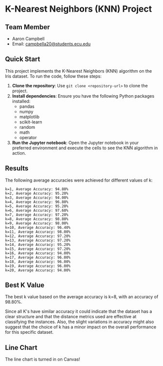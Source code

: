 
# K-Nearest Neighbors (KNN) Project

## Team Member
- Aaron Campbell
- Email: campbella20@students.ecu.edu

## Quick Start
This project implements the K-Nearest Neighbors (KNN) algorithm on the Iris dataset. 
To run the code, follow these steps:

1. **Clone the repository**: Use `git clone <repository-url>` to clone the project.
2. **Install dependencies**: Ensure you have the following Python packages installed:
   - pandas
   - numpy
   - matplotlib
   - scikit-learn
   - random
   - math
   - operator
3. **Run the Jupyter notebook**: Open the Jupyter notebook in your preferred environment and execute the cells to see the KNN algorithm in action.

## Results
The following average accuracies were achieved for different values of k:

```
k=1, Average Accuracy: 94.80%
k=2, Average Accuracy: 95.20%
k=3, Average Accuracy: 94.00%
k=4, Average Accuracy: 96.80%
k=5, Average Accuracy: 95.20%
k=6, Average Accuracy: 97.60%
k=7, Average Accuracy: 97.20%
k=8, Average Accuracy: 98.80%
k=9, Average Accuracy: 98.00%
k=10, Average Accuracy: 96.40%
k=11, Average Accuracy: 98.00%
k=12, Average Accuracy: 97.20%
k=13, Average Accuracy: 97.20%
k=14, Average Accuracy: 95.20%
k=15, Average Accuracy: 97.20%
k=16, Average Accuracy: 94.00%
k=17, Average Accuracy: 96.00%
k=18, Average Accuracy: 96.00%
k=19, Average Accuracy: 96.00%
k=20, Average Accuracy: 94.00%
```

## Best K Value
The best k value based on the average accuracy is k=8, with an accuracy of 98.80%.

Since all K's have similar accuracy it could indicate that the dataset has a clear structure and that the distance metrics used are effective at classifying the instances. 
Also, the slight variations in accuracy might also suggest that the choice of k has a minor impact on the overall performance for this specific dataset.

## Line Chart
The line chart is turned in on Canvas! 